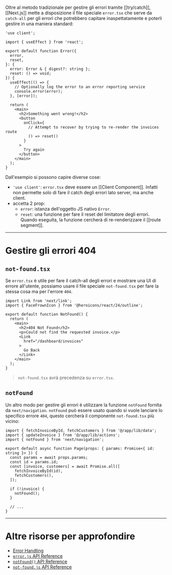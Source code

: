 Oltre al metodo tradizionale per gestire gli errori tramite [[try/catch]], [[Next.js]] mette a disposizione il file speciale `error.tsx` che serve da `catch-all` per gli errori che potrebbero capitare inaspettatamente e poterli gestire in una maniera standard:

```tsx
'use client';
 
import { useEffect } from 'react';
 
export default function Error({
  error,
  reset,
}: {
  error: Error & { digest?: string };
  reset: () => void;
}) {
  useEffect(() => {
    // Optionally log the error to an error reporting service
    console.error(error);
  }, [error]);
 
  return (
    <main>
      <h2>Something went wrong!</h2>
      <button
        onClick={
          // Attempt to recover by trying to re-render the invoices route
          () => reset()
        }
      >
        Try again
      </button>
    </main>
  );
}
```

Dall'esempio si possono capire diverse cose:

- `'use client'`: `error.tsx` deve essere un [[Client Component]]. Infatti non permette solo di fare il catch degli errori lato server, ma anche client.
- accetta 2 prop:
	- `error`: istanza dell'oggetto JS nativo `Error`.
	- `reset`: una funzione per fare il reset del limitatore degli errori. Quando eseguita, la funzione cercherà di re-renderizzare il [[route segment]].

---

# Gestire gli errori 404

## `not-found.tsx`

Se `error.tsx` è utile per fare il catch-all degli errori e mostrare una UI di errore all'utente, possiamo usare il file speciale `not-found.tsx` per fare la stessa cosa ma per l'errore `404`.

```tsx title:not-found.tsx
import Link from 'next/link';
import { FaceFrownIcon } from '@heroicons/react/24/outline';
 
export default function NotFound() {
  return (
    <main>
      <h2>404 Not Found</h2>
      <p>Could not find the requested invoice.</p>
      <Link
        href="/dashboard/invoices"
      >
        Go Back
      </Link>
    </main>
  );
}
```

>`not-found.tsx` avrà precedenza su `error.tsx`.

## `notFound`

Un altro modo per gestire gli errori è utilizzare la funzione `notFound` fornita da `next/navigation`. `notFound` può essere usato quando si vuole lanciare lo specifico errore `404`, questo cercherà il componente `not-found.tsx` più vicino:

```tsx title:page.tsx
import { fetchInvoiceById, fetchCustomers } from '@/app/lib/data';
import { updateInvoice } from '@/app/lib/actions';
import { notFound } from 'next/navigation';
 
export default async function Page(props: { params: Promise<{ id: string }> }) {
  const params = await props.params;
  const id = params.id;
  const [invoice, customers] = await Promise.all([
    fetchInvoiceById(id),
    fetchCustomers(),
  ]);
 
  if (!invoice) {
    notFound();
  }
 
  // ...
}
```

---

# Altre risorse per approfondire

- [Error Handling](https://nextjs.org/docs/app/building-your-application/routing/error-handling)
- [`error.js` API Reference](https://nextjs.org/docs/app/api-reference/file-conventions/error)
- [`notFound()` API Reference](https://nextjs.org/docs/app/api-reference/functions/not-found)
- [`not-found.js` API Reference](https://nextjs.org/docs/app/api-reference/file-conventions/not-found)